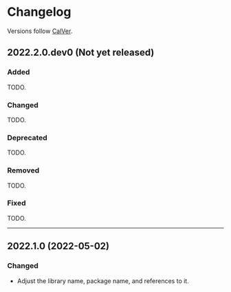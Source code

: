 # Changelog

Versions follow [CalVer](https://calver.org).

## 2022.2.0.dev0 (Not yet released)

### Added

TODO.

### Changed

TODO.

### Deprecated

TODO.

### Removed

TODO.

### Fixed

TODO.

---

## 2022.1.0 (2022-05-02)

### Changed

- Adjust the library name, package name, and references to it.
